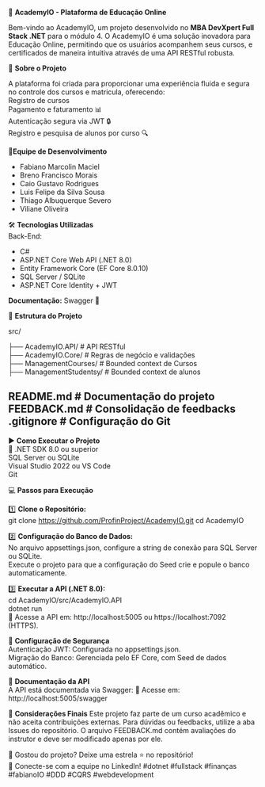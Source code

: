 🏦 **AcademyIO - Plataforma de Educação Online**

Bem-vindo ao AcademyIO, um projeto desenvolvido no **MBA DevXpert Full Stack .NET** para o módulo 4. O AcademyIO é uma solução inovadora para Educação Online, permitindo que os usuários acompanhem seus cursos, e certificados de maneira intuitiva através de uma API RESTful robusta.  

🚀 **Sobre o Projeto**

A plataforma foi criada para proporcionar uma experiência fluida e segura no controle dos cursos e matricula, oferecendo:  
Registro de cursos   
Pagamento e faturamento 📊  
Autenticação segura via JWT 🔒  
Registro e pesquisa de alunos por curso 🔍  


👥**Equipe de Desenvolvimento**

- Fabiano Marcolin Maciel  
- Breno Francisco Morais  
- Caio Gustavo Rodrigues  
- Luis Felipe da Silva Sousa  
- Thiago Albuquerque Severo  
- Viliane Oliveira  

🛠️ **Tecnologias Utilizadas**  
Back-End:  
- C#  
- ASP.NET Core Web API (.NET 8.0)  
- Entity Framework Core (EF Core 8.0.10)  
- SQL Server / SQLite  
- ASP.NET Core Identity + JWT  

**Documentação:**
Swagger 📄

📂 **Estrutura do Projeto**

src/

 ├── AcademyIO.API/      # API RESTful  
 ├── AcademyIO.Core/     # Regras de negócio e validações  
 ├── ManagementCourses/   # Bounded context de Cursos  
 ├── ManagementStudentsy/ # Bounded context de alunos  
 
README.md             # Documentação do projeto  
FEEDBACK.md           # Consolidação de feedbacks  
.gitignore            # Configuração do Git  
------------------------------------------------------------

▶️ **Como Executar o Projeto**  
📌 
.NET SDK 8.0 ou superior  
SQL Server ou SQLite  
Visual Studio 2022 ou VS Code  
Git

💻 **Passos para Execução**

1️⃣ **Clone o Repositório:**  
git clone https://github.com/ProfinProject/AcademyIO.git
cd AcademyIO  

2️⃣ **Configuração do Banco de Dados:**  
No arquivo appsettings.json, configure a string de conexão para SQL Server ou SQLite.  
Execute o projeto para que a configuração do Seed crie e popule o banco automaticamente.

3️⃣ **Executar a API (.NET 8.0):**  
cd AcademyIO/src/AcademyIO.API  
dotnet run  
📌 Acesse a API em: http://localhost:5005 ou https://localhost:7092 (HTTPS).


🔑 **Configuração de Segurança**  
Autenticação JWT: Configurada no appsettings.json.  
Migração do Banco: Gerenciada pelo EF Core, com Seed de dados automático.  

📜 **Documentação da API**  
A API está documentada via Swagger: 📌 Acesse em: http://localhost:5005/swagger


📌 **Considerações Finais** 
Este projeto faz parte de um curso acadêmico e não aceita contribuições externas. Para dúvidas ou feedbacks, utilize a aba Issues do repositório. O arquivo FEEDBACK.md contém avaliações do instrutor e deve ser modificado apenas por ele.

🚀 Gostou do projeto? Deixe uma estrela ⭐ no repositório!  
🔗 Conecte-se com a equipe no LinkedIn! #dotnet #fullstack #finanças #fabianoIO #DDD #CQRS #webdevelopment
